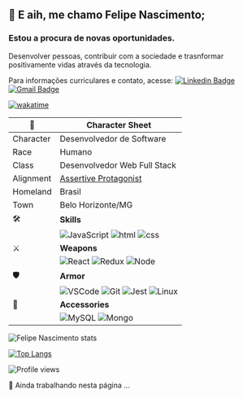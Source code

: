 ## 👋 E aih, me chamo Felipe Nascimento;
### Estou a procura de novas oportunidades.

Desenvolver pessoas, contribuir com a sociedade e trasnformar positivamente vidas através da tecnologia.

Para informações curriculares e contato, acesse: [![Linkedin Badge](https://img.shields.io/badge/-Felipe_Nascimento-blue?style=flat-square&logo=Linkedin&logoColor=white&link=https://www.linkedin.com/in/fnascto/)](https://www.linkedin.com/in/fnascto/) [![Gmail Badge](https://img.shields.io/badge/-flpnascto@gmail.com-c14438?style=flat-square&logo=Gmail&logoColor=white&link=mailto:flpnascto@gmail.com)](mailto:flpnascto@gmail.com)

[![wakatime](https://wakatime.com/badge/user/cdbf54c2-e824-41ab-a7b5-4ce2f025d13c.svg)](https://wakatime.com/@cdbf54c2-e824-41ab-a7b5-4ce2f025d13c)

| :scroll: | Character Sheet |
--- | ---
| Character | Desenvolvedor de Software |
| Race | Humano |
| Class | Desenvolvedor Web Full Stack |
| Alignment| [Assertive Protagonist](https://www.16personalities.com/profiles/9f3eb4f80d9c2)|
| Homeland | Brasil |
| Town | Belo Horizonte/MG |
| :hammer_and_wrench: | **Skills**
| | ![JavaScript](https://img.shields.io/badge/-JAVASCRIPT-F7DF1E?style=for-the-badge&logo=javascript&logoColor=black&logoWidth=20) ![html](https://img.shields.io/badge/-HTML-E34F26?style=for-the-badge&logo=html5&logoColor=white&logoWidth=20) ![css](https://img.shields.io/badge/-CSS-1572B6?style=for-the-badge&logo=css3&logoColor=white&logoWidth=20)
| :crossed_swords: | **Weapons**
| | ![React](https://img.shields.io/badge/-REACT+HOOKS-61DAFB?style=for-the-badge&logo=react&logoColor=black&logoWidth=20) ![Redux](https://img.shields.io/badge/-REDUX-764ABC?style=for-the-badge&logo=redux&logoColor=white&logoWidth=20) ![Node](https://img.shields.io/badge/-NODE.JS-339933?style=for-the-badge&logo=visual-studio-code&logoColor=white&logoWidth=20)
| :shield: | **Armor** |
| | ![VSCode](https://img.shields.io/badge/-VSCODE-007ACC?style=for-the-badge&logo=visual-studio-code&logoColor=white&logoWidth=20) ![Git](https://img.shields.io/badge/-GIT-F05032?style=for-the-badge&logo=git&logoColor=white&logoWidth=20) ![Jest](https://img.shields.io/badge/-JEST-C21325?style=for-the-badge&logo=jest&logoColor=white&logoWidth=20) ![Linux](https://img.shields.io/badge/-LINUX-FCC624?style=for-the-badge&logo=linux&logoColor=black&logoWidth=20)
| :ring: | **Accessories** |
| | ![MySQL](https://img.shields.io/badge/-MySQL-4479A1?style=for-the-badge&logo=git&logoColor=white&logoWidth=20) ![Mongo](https://img.shields.io/badge/-MongoDB-47A248?style=for-the-badge&logo=git&logoColor=white&logoWidth=20)

![Felipe Nascimento stats](https://github-readme-stats.vercel.app/api?username=flpnascto&show_icons=true&theme=dark&title_color=008080&icon_color=008080&include_all_commits=true&count_private=true)

[![Top Langs](https://github-readme-stats.vercel.app/api/top-langs/?username=flpnascto&layout=compact&langs_count=6&theme=vue-dark)](https://github.com/anuraghazra/github-readme-stats)

![Profile views](https://komarev.com/ghpvc/?username=flpnascto&style=for-the-badge)

:construction: Ainda trabalhando nesta página ...
